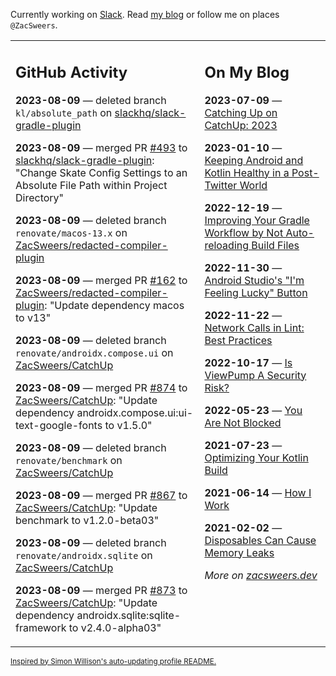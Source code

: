 Currently working on [Slack](https://slack.com/). Read [my blog](https://zacsweers.dev/) or follow me on places `@ZacSweers`.

<table><tr><td valign="top" width="60%">

## GitHub Activity
<!-- githubActivity starts -->
**2023-08-09** — deleted branch `kl/absolute_path` on [slackhq/slack-gradle-plugin](https://github.com/slackhq/slack-gradle-plugin)

**2023-08-09** — merged PR [#493](https://github.com/slackhq/slack-gradle-plugin/pull/493) to [slackhq/slack-gradle-plugin](https://github.com/slackhq/slack-gradle-plugin): "Change Skate Config Settings to an Absolute File Path within Project Directory"

**2023-08-09** — deleted branch `renovate/macos-13.x` on [ZacSweers/redacted-compiler-plugin](https://github.com/ZacSweers/redacted-compiler-plugin)

**2023-08-09** — merged PR [#162](https://github.com/ZacSweers/redacted-compiler-plugin/pull/162) to [ZacSweers/redacted-compiler-plugin](https://github.com/ZacSweers/redacted-compiler-plugin): "Update dependency macos to v13"

**2023-08-09** — deleted branch `renovate/androidx.compose.ui` on [ZacSweers/CatchUp](https://github.com/ZacSweers/CatchUp)

**2023-08-09** — merged PR [#874](https://github.com/ZacSweers/CatchUp/pull/874) to [ZacSweers/CatchUp](https://github.com/ZacSweers/CatchUp): "Update dependency androidx.compose.ui:ui-text-google-fonts to v1.5.0"

**2023-08-09** — deleted branch `renovate/benchmark` on [ZacSweers/CatchUp](https://github.com/ZacSweers/CatchUp)

**2023-08-09** — merged PR [#867](https://github.com/ZacSweers/CatchUp/pull/867) to [ZacSweers/CatchUp](https://github.com/ZacSweers/CatchUp): "Update benchmark to v1.2.0-beta03"

**2023-08-09** — deleted branch `renovate/androidx.sqlite` on [ZacSweers/CatchUp](https://github.com/ZacSweers/CatchUp)

**2023-08-09** — merged PR [#873](https://github.com/ZacSweers/CatchUp/pull/873) to [ZacSweers/CatchUp](https://github.com/ZacSweers/CatchUp): "Update dependency androidx.sqlite:sqlite-framework to v2.4.0-alpha03"
<!-- githubActivity ends -->
</td><td valign="top" width="40%">

## On My Blog
<!-- blog starts -->
**2023-07-09** — [Catching Up on CatchUp: 2023](https://www.zacsweers.dev/catching-up-on-catchup-2023/)

**2023-01-10** — [Keeping Android and Kotlin Healthy in a Post-Twitter World](https://www.zacsweers.dev/keeping-android-healthy/)

**2022-12-19** — [Improving Your Gradle Workflow by Not Auto-reloading Build Files](https://www.zacsweers.dev/improving-your-workflow-by-not-auto-reloading-build-files/)

**2022-11-30** — [Android Studio's "I'm Feeling Lucky" Button](https://www.zacsweers.dev/android-studios-im-feeling-lucky-button/)

**2022-11-22** — [Network Calls in Lint: Best Practices](https://www.zacsweers.dev/network-calls-in-lint-best-practices/)

**2022-10-17** — [Is ViewPump A Security Risk?](https://www.zacsweers.dev/is-viewpump-a-security-risk/)

**2022-05-23** — [You Are Not Blocked](https://www.zacsweers.dev/you-are-not-blocked/)

**2021-07-23** — [Optimizing Your Kotlin Build](https://www.zacsweers.dev/optimizing-your-kotlin-build/)

**2021-06-14** — [How I Work](https://www.zacsweers.dev/how-i-work/)

**2021-02-02** — [Disposables Can Cause Memory Leaks](https://www.zacsweers.dev/disposables-can-cause-memory-leaks/)
<!-- blog ends -->
_More on [zacsweers.dev](https://zacsweers.dev/)_
</td></tr></table>

<sub><a href="https://simonwillison.net/2020/Jul/10/self-updating-profile-readme/">Inspired by Simon Willison's auto-updating profile README.</a></sub>